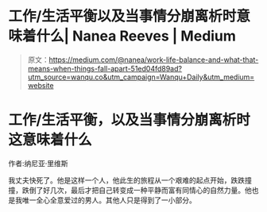 # 工作/生活平衡以及当事情分崩离析时意味着什么| Nanea Reeves | Medium

> 原文：<https://medium.com/@nanea/work-life-balance-and-what-that-means-when-things-fall-apart-51ed04fd89ad?utm_source=wanqu.co&utm_campaign=Wanqu+Daily&utm_medium=website>



# 工作/生活平衡，以及当事情分崩离析时这意味着什么

作者:纳尼亚·里维斯

我丈夫快死了。他是这样一个人，他此生的旅程从一个艰难的起点开始，跌跌撞撞，跌倒了好几次，最后才把自己转变成一种平静而富有同情心的自然力量。他也是我唯一全心全意爱过的男人。其他人只是得到了一小部分。

